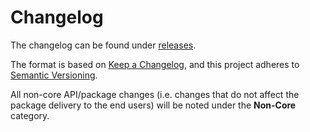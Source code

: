 # Changelog

The changelog can be found under [releases](https://github.com/EQWorks/lumen-table/releases).

The format is based on [Keep a Changelog](https://keepachangelog.com/en/1.0.0/),
and this project adheres to [Semantic Versioning](https://semver.org/spec/v2.0.0.html).

All non-core API/package changes (i.e. changes that do not affect the package delivery to the end users) will be noted under the **Non-Core** category.
